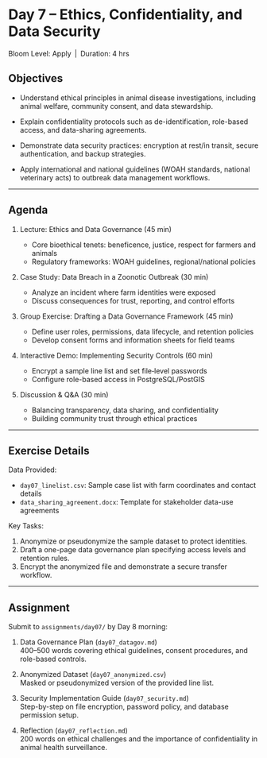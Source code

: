 # **Day 7 – Ethics, Confidentiality, and Data Security**

Bloom Level: Apply | Duration: 4 hrs  

## Objectives  

- Understand ethical principles in animal disease investigations, including animal welfare, community consent, and data stewardship.  

- Explain confidentiality protocols such as de-identification, role-based access, and data-sharing agreements.  

- Demonstrate data security practices: encryption at rest/in transit, secure authentication, and backup strategies.  

- Apply international and national guidelines (WOAH standards, national veterinary acts) to outbreak data management workflows.  

---  

## Agenda  

1. Lecture: Ethics and Data Governance (45 min)  
   - Core bioethical tenets: beneficence, justice, respect for farmers and animals  
   - Regulatory frameworks: WOAH guidelines, regional/national policies  

2. Case Study: Data Breach in a Zoonotic Outbreak (30 min)  
   - Analyze an incident where farm identities were exposed  
   - Discuss consequences for trust, reporting, and control efforts  

3. Group Exercise: Drafting a Data Governance Framework (45 min)  
   - Define user roles, permissions, data lifecycle, and retention policies  
   - Develop consent forms and information sheets for field teams  

4. Interactive Demo: Implementing Security Controls (60 min)  
   - Encrypt a sample line list and set file‐level passwords  
   - Configure role-based access in PostgreSQL/PostGIS  

5. Discussion & Q&A (30 min)  
   - Balancing transparency, data sharing, and confidentiality  
   - Building community trust through ethical practices  

---  

## Exercise Details  

Data Provided:  
- `day07_linelist.csv`: Sample case list with farm coordinates and contact details  
- `data_sharing_agreement.docx`: Template for stakeholder data-use agreements  

Key Tasks:  
1. Anonymize or pseudonymize the sample dataset to protect identities.  
2. Draft a one-page data governance plan specifying access levels and retention rules.  
3. Encrypt the anonymized file and demonstrate a secure transfer workflow.  

---  

## Assignment  

Submit to `assignments/day07/` by Day 8 morning:  

1. Data Governance Plan (`day07_datagov.md`)  
   400–500 words covering ethical guidelines, consent procedures, and role-based controls.  

2. Anonymized Dataset (`day07_anonymized.csv`)  
   Masked or pseudonymized version of the provided line list.  

3. Security Implementation Guide (`day07_security.md`)  
   Step-by-step on file encryption, password policy, and database permission setup.  

4. Reflection (`day07_reflection.md`)  
   200 words on ethical challenges and the importance of confidentiality in animal health surveillance.